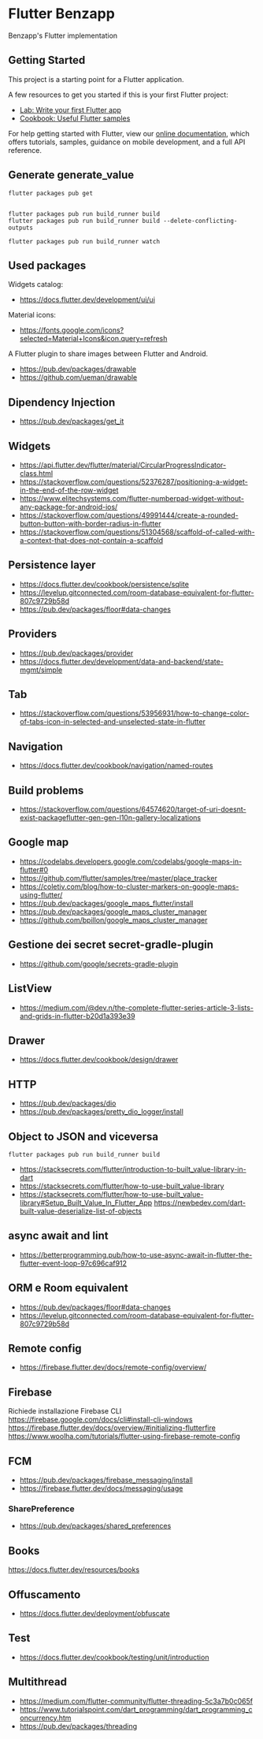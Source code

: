 # Flutter Benzapp

Benzapp's Flutter implementation

## Getting Started

This project is a starting point for a Flutter application.

A few resources to get you started if this is your first Flutter project:

- [Lab: Write your first Flutter app](https://flutter.dev/docs/get-started/codelab)
- [Cookbook: Useful Flutter samples](https://flutter.dev/docs/cookbook)

For help getting started with Flutter, view our
[online documentation](https://flutter.dev/docs), which offers tutorials,
samples, guidance on mobile development, and a full API reference.

## Generate generate_value
```
flutter packages pub get


flutter packages pub run build_runner build
flutter packages pub run build_runner build --delete-conflicting-outputs

flutter packages pub run build_runner watch

```

## Used packages
Widgets catalog:
 - https://docs.flutter.dev/development/ui/ui

Material icons:
- https://fonts.google.com/icons?selected=Material+Icons&icon.query=refresh

A Flutter plugin to share images between Flutter and Android.
- https://pub.dev/packages/drawable
- https://github.com/ueman/drawable

## Dipendency Injection
- https://pub.dev/packages/get_it

## Widgets
- https://api.flutter.dev/flutter/material/CircularProgressIndicator-class.html
- https://stackoverflow.com/questions/52376287/positioning-a-widget-in-the-end-of-the-row-widget
- https://www.elitechsystems.com/flutter-numberpad-widget-without-any-package-for-android-ios/
- https://stackoverflow.com/questions/49991444/create-a-rounded-button-button-with-border-radius-in-flutter
- https://stackoverflow.com/questions/51304568/scaffold-of-called-with-a-context-that-does-not-contain-a-scaffold

## Persistence layer
- https://docs.flutter.dev/cookbook/persistence/sqlite
- https://levelup.gitconnected.com/room-database-equivalent-for-flutter-807c9729b58d
- https://pub.dev/packages/floor#data-changes

## Providers
- https://pub.dev/packages/provider
- https://docs.flutter.dev/development/data-and-backend/state-mgmt/simple

## Tab
- https://stackoverflow.com/questions/53956931/how-to-change-color-of-tabs-icon-in-selected-and-unselected-state-in-flutter

## Navigation
- https://docs.flutter.dev/cookbook/navigation/named-routes


## Build problems
- https://stackoverflow.com/questions/64574620/target-of-uri-doesnt-exist-packageflutter-gen-gen-l10n-gallery-localizations

## Google map
- https://codelabs.developers.google.com/codelabs/google-maps-in-flutter#0
- https://github.com/flutter/samples/tree/master/place_tracker
- https://coletiv.com/blog/how-to-cluster-markers-on-google-maps-using-flutter/
- https://pub.dev/packages/google_maps_flutter/install
- https://pub.dev/packages/google_maps_cluster_manager
- https://github.com/bpillon/google_maps_cluster_manager

## Gestione dei secret secret-gradle-plugin
- https://github.com/google/secrets-gradle-plugin

## ListView
- https://medium.com/@dev.n/the-complete-flutter-series-article-3-lists-and-grids-in-flutter-b20d1a393e39

## Drawer
- https://docs.flutter.dev/cookbook/design/drawer

## HTTP
- https://pub.dev/packages/dio
- https://pub.dev/packages/pretty_dio_logger/install

## Object to JSON and viceversa
`flutter packages pub run build_runner build`

- https://stacksecrets.com/flutter/introduction-to-built_value-library-in-dart
- https://stacksecrets.com/flutter/how-to-use-built_value-library
- https://stacksecrets.com/flutter/how-to-use-built_value-library#Setup_Built_Value_In_Flutter_App
  https://newbedev.com/dart-built-value-deserialize-list-of-objects

## async await and lint
- https://betterprogramming.pub/how-to-use-async-await-in-flutter-the-flutter-event-loop-97c696caf912

## ORM e Room equivalent
- https://pub.dev/packages/floor#data-changes
- https://levelup.gitconnected.com/room-database-equivalent-for-flutter-807c9729b58d

## Remote config
- https://firebase.flutter.dev/docs/remote-config/overview/

## Firebase
Richiede installazione Firebase CLI
https://firebase.google.com/docs/cli#install-cli-windows
https://firebase.flutter.dev/docs/overview/#initializing-flutterfire
https://www.woolha.com/tutorials/flutter-using-firebase-remote-config

## FCM 
- https://pub.dev/packages/firebase_messaging/install
- https://firebase.flutter.dev/docs/messaging/usage

### SharePreference
- https://pub.dev/packages/shared_preferences

## Books
https://docs.flutter.dev/resources/books

## Offuscamento
- https://docs.flutter.dev/deployment/obfuscate

## Test
- https://docs.flutter.dev/cookbook/testing/unit/introduction

## Multithread
- https://medium.com/flutter-community/flutter-threading-5c3a7b0c065f
- https://www.tutorialspoint.com/dart_programming/dart_programming_concurrency.htm
- https://pub.dev/packages/threading